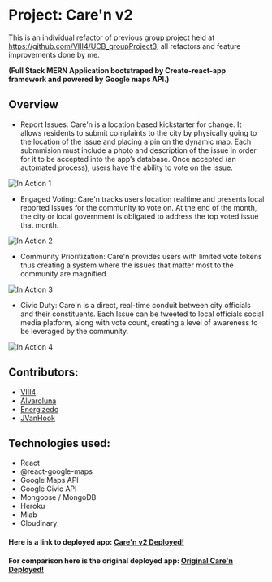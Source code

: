 # Project: Care'n v2 
This is an individual refactor of previous group project held at https://github.com/VIII4/UCB_groupProject3, all refactors and feature improvements done by me.

**(Full Stack MERN Application bootstraped by Create-react-app framework and powered by Google maps API.)**


## Overview

- Report Issues: Care'n is a location based kickstarter for change. It allows residents to submit complaints to the city by physically going to the location of the issue and placing a pin on the dynamic map. Each submmision must include a photo and description of the issue in order for it to be accepted into the app’s database. Once accepted (an automated process), users have the ability to vote on the issue.

![In Action 1](docs/images/Screen_c)

- Engaged Voting: Care'n tracks users location realtime and presents local reported issues for the community to vote on. At the end of the month, the city or local government is obligated to address the top voted issue that month.

![In Action 2](docs/images/Screen_d)

- Community Prioritization: Care'n provides users with limited vote tokens thus creating a system where the issues that matter most to the community are magnified.

![In Action 3](docs/images/Screen_b)

- Civic Duty: Care'n is a direct, real-time conduit between city officials and their constituents. Each Issue can be tweeted to local officials social media platform, along with vote count, creating a level of awareness to be leveraged by the community.

![In Action 4](docs/images/Screen_a)

## Contributors:

- [VIII4](https://github.com/VIII4)
- [Alvaroluna](https://github.com/alvaroluna)
- [Energizedc](https://github.com/energizedc)
- [JVanHook](https://github.com/jvanhook13)

## Technologies used:

- React
- @react-google-maps
- Google Maps API
- Google Civic API
- Mongoose / MongoDB
- Heroku
- Mlab
- Cloudinary

#### Here is a link to deployed app: [Care'n v2 Deployed!](https://care-n.herokuapp.com/)

#### For comparison here is the original deployed app: [Original Care'n Deployed!](https://caren-app.herokuapp.com/)
